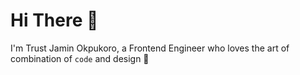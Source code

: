 # Hi There 👋
I'm Trust Jamin Okpukoro, a Frontend Engineer who loves the art of combination of ```code``` and design 🎨


